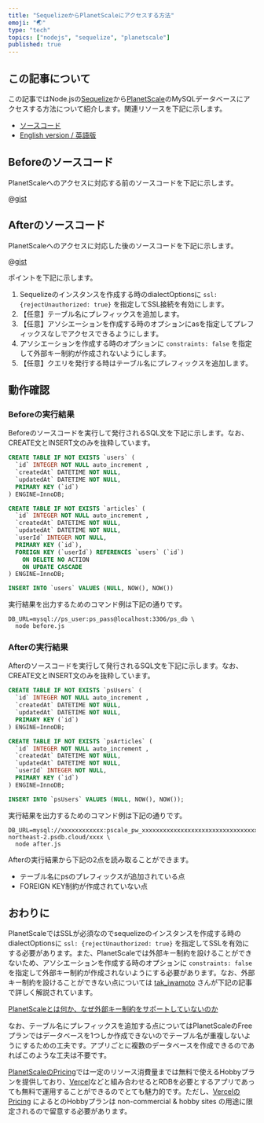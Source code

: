 ```yaml
---
title: "SequelizeからPlanetScaleにアクセスする方法"
emoji: "🌏"
type: "tech"
topics: ["nodejs", "sequelize", "planetscale"]
published: true
---
```


## この記事について

この記事ではNode.jsの[Sequelize](https://sequelize.org/)から[PlanetScale](https://planetscale.com/)のMySQLデータベースにアクセスする方法について紹介します。関連リソースを下記に示します。

- [ソースコード](https://gist.github.com/tatsuyasusukida/f12e97732da431b090eb27935b420eb3#file-after-js)
- [English version / 英語版](https://gist.github.com/tatsuyasusukida/f12e97732da431b090eb27935b420eb3)


## Beforeのソースコード

PlanetScaleへのアクセスに対応する前のソースコードを下記に示します。

@[gist](https://gist.github.com/tatsuyasusukida/f12e97732da431b090eb27935b420eb3?file=before.js)



## Afterのソースコード

PlanetScaleへのアクセスに対応した後のソースコードを下記に示します。

@[gist](https://gist.github.com/tatsuyasusukida/f12e97732da431b090eb27935b420eb3?file=after.js)

ポイントを下記に示します。

1. Sequelizeのインスタンスを作成する時のdialectOptionsに `ssl: {rejectUnauthorized: true}` を指定してSSL接続を有効にします。
2. 【任意】テーブル名にプレフィックスを追加します。
3. 【任意】アソシエーションを作成する時のオプションにasを指定してプレフィックスなしでアクセスできるようにします。
4. アソシエーションを作成する時のオプションに `constraints: false` を指定して外部キー制約が作成されないようにします。
5. 【任意】クエリを発行する時はテーブル名にプレフィックスを追加します。



## 動作確認

### Beforeの実行結果

Beforeのソースコードを実行して発行されるSQL文を下記に示します。なお、CREATE文とINSERT文のみを抜粋しています。

```sql
CREATE TABLE IF NOT EXISTS `users` (
  `id` INTEGER NOT NULL auto_increment ,
  `createdAt` DATETIME NOT NULL,
  `updatedAt` DATETIME NOT NULL,
  PRIMARY KEY (`id`)
) ENGINE=InnoDB;

CREATE TABLE IF NOT EXISTS `articles` (
  `id` INTEGER NOT NULL auto_increment ,
  `createdAt` DATETIME NOT NULL,
  `updatedAt` DATETIME NOT NULL,
  `userId` INTEGER NOT NULL,
  PRIMARY KEY (`id`),
  FOREIGN KEY (`userId`) REFERENCES `users` (`id`)
    ON DELETE NO ACTION
    ON UPDATE CASCADE
) ENGINE=InnoDB;

INSERT INTO `users` VALUES (NULL, NOW(), NOW())
```

実行結果を出力するためのコマンド例は下記の通りです。

```shell
DB_URL=mysql://ps_user:ps_pass@localhost:3306/ps_db \
  node before.js
```



### Afterの実行結果

Afterのソースコードを実行して発行されるSQL文を下記に示します。なお、CREATE文とINSERT文のみを抜粋しています。

```sql
CREATE TABLE IF NOT EXISTS `psUsers` (
  `id` INTEGER NOT NULL auto_increment ,
  `createdAt` DATETIME NOT NULL,
  `updatedAt` DATETIME NOT NULL,
  PRIMARY KEY (`id`)
) ENGINE=InnoDB;

CREATE TABLE IF NOT EXISTS `psArticles` (
  `id` INTEGER NOT NULL auto_increment ,
  `createdAt` DATETIME NOT NULL,
  `updatedAt` DATETIME NOT NULL,
  `userId` INTEGER NOT NULL,
  PRIMARY KEY (`id`)
) ENGINE=InnoDB;

INSERT INTO `psUsers` VALUES (NULL, NOW(), NOW());
```

実行結果を出力するためのコマンド例は下記の通りです。

```shell
DB_URL=mysql://xxxxxxxxxxxx:pscale_pw_xxxxxxxxxxxxxxxxxxxxxxxxxxxxxxxxxxxxxxxxxxx@xxxxxxxxxxxx.ap-northeast-2.psdb.cloud/xxxx \
  node after.js
```

Afterの実行結果から下記の2点を読み取ることができます。

- テーブル名にpsのプレフィックスが追加されている点
- FOREIGN KEY制約が作成されていない点



## おわりに

PlanetScaleではSSLが必須なのでsequelizeのインスタンスを作成する時のdialectOptionsに `ssl: {rejectUnauthorized: true}` を指定してSSLを有効にする必要があります。また、PlanetScaleでは外部キー制約を設けることができないため、アソシエーションを作成する時のオプションに `constraints: false` を指定して外部キー制約が作成されないようにする必要があります。なお、外部キー制約を設けることができない点については [tak_iwamoto](https://zenn.dev/tak_iwamoto) さんが下記の記事で詳しく解説されています。

[PlanetScaleとは何か、なぜ外部キー制約をサポートしていないのか](https://zenn.dev/tak_iwamoto/articles/b27151d22d9e6a)

なお、テーブル名にプレフィックスを追加する点についてはPlanetScaleのFreeプランではデータベースを1つしか作成できないのでテーブル名が重複しないようにするための工夫です。アプリごとに複数のデータベースを作成できるのであればこのような工夫は不要です。

[PlanetScaleのPricing](https://planetscale.com/pricing)では一定のリソース消費量までは無料で使えるHobbyプランを提供しており、[Vercel](https://vercel.com/)などと組み合わせるとRDBを必要とするアプリであっても無料で運用することができるのでとても魅力的です。ただし、[VercelのPricing](https://vercel.com/pricing) によるとのHobbyプランは non-commercial & hobby sites の用途に限定されるので留意する必要があります。
